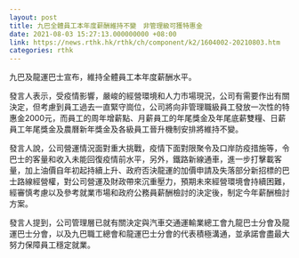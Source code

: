 ```yaml
---
layout: post
title: 九巴全體員工本年度薪酬維持不變　非管理級可獲特惠金
date: 2021-08-03 15:27:13.000000000 +08:00
link: https://news.rthk.hk/rthk/ch/component/k2/1604002-20210803.htm
categories: rthk
---
```


九巴及龍運巴士宣布，維持全體員工本年度薪酬水平。

發言人表示，受疫情影響，嚴峻的經營環境和人力市場現況，公司有需要作出有關決定，但考慮到員工過去一直緊守崗位，公司將向非管理職級員工發放一次性的特惠金2000元，而員工的周年增薪點、月薪員工的年尾獎金及年尾底薪雙糧、日薪員工年尾獎金及農曆新年獎金及各級員工晉升機制安排將維持不變。

發言人說，公司營運情況面對重大挑戰，疫情下面對限聚令及口岸防疫措施等，令巴士的客量和收入未能回復疫情前水平，另外，鐵路新線通車，進一步打擊載客量，加上油價自年初起持續上升、政府否決龍運的加價申請及失落部分新招標的巴士路線經營權，對公司營運及財政帶來沉重壓力，預期未來經營環境會持續困難，經審慎考慮以及參考就業市場和政府公務員薪酬檢討的決定後，制定今年薪酬檢討方案。

發言人提到，公司管理層已就有關決定與汽車交通運輸業總工會九龍巴士分會及龍運巴士分會，以及九巴職工總會和龍運巴士分會的代表積極溝通，並承諾會盡最大努力保障員工穩定就業。
